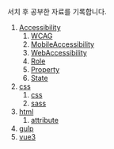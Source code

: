 서치 후 공부한 자료를 기록합니다.

1. [Accessibility](https://github.com/hiro961227/Dev-Docs/tree/main/Study-Docs/accessibility)
     1. [WCAG](https://github.com/hiro961227/Dev-Docs/blob/main/Study-Docs/accessibility/WebAccessibility.md)
     2. [MobileAccessibility](https://github.com/hiro961227/Dev-Docs/blob/main/Study-Docs/accessibility/MobileAccessibility.md)
     2. [WebAccessibility](https://github.com/hiro961227/Dev-Docs/blob/main/Study-Docs/accessibility/WebAccessibility.md)
     3. [Role](https://github.com/hiro961227/Dev-Docs/blob/main/Study-Docs/accessibility/Role.md)
     4. [Property](https://github.com/hiro961227/Dev-Docs/blob/main/Study-Docs/accessibility/Property.md)
     5. [State](https://github.com/hiro961227/Dev-Docs/blob/main/Study-Docs/accessibility/State.md)
3. [css](https://github.com/hiro961227/Dev-Docs/tree/main/Study-Docs/css/sass)
     1. [css](https://github.com/hiro961227/Dev-Docs/blob/main/Study-Docs/css)
     2. [sass](https://github.com/hiro961227/Dev-Docs/blob/main/Study-Docs/css/sass)
3. [html](https://github.com/hiro961227/Dev-Docs/blob/main/Study-Docs/html)
     1. [attribute](https://github.com/hiro961227/Dev-Docs/blob/main/Study-Docs/html/attribute.md)
4. [gulp]([https://github.com/hiro961227/Dev-Docs/blob/main/Study-Docs/html](https://github.com/hiro961227/Dev-Docs/blob/main/Study-Docs/gulp/history.md))
5. [vue3]([https://github.com/hiro961227/Dev-Docs/blob/main/Study-Docs/html](https://github.com/hiro961227/Dev-Docs/blob/main/Study-Docs/vue/study.md))
